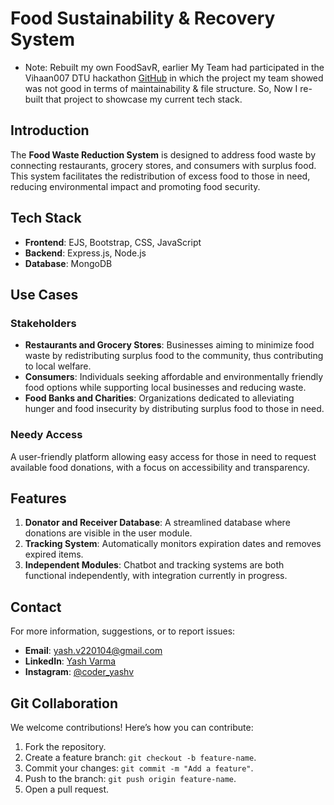 # Food Sustainability & Recovery System

- Note: Rebuilt my own FoodSavR, earlier My Team had participated in the Vihaan007 DTU hackathon [GitHub](https://github.com/Yash2204V/Food-Waste-Reduction-System) in which the project my team showed was not good in terms of maintainability & file structure. So, Now I re-built that project to showcase my current tech stack.

## Introduction
The **Food Waste Reduction System** is designed to address food waste by connecting restaurants, grocery stores, and consumers with surplus food. This system facilitates the redistribution of excess food to those in need, reducing environmental impact and promoting food security.

## Tech Stack
- **Frontend**: EJS, Bootstrap, CSS, JavaScript
- **Backend**: Express.js, Node.js
- **Database**: MongoDB

## Use Cases

### Stakeholders
- **Restaurants and Grocery Stores**: Businesses aiming to minimize food waste by redistributing surplus food to the community, thus contributing to local welfare.
- **Consumers**: Individuals seeking affordable and environmentally friendly food options while supporting local businesses and reducing waste.
- **Food Banks and Charities**: Organizations dedicated to alleviating hunger and food insecurity by distributing surplus food to those in need.

### Needy Access
A user-friendly platform allowing easy access for those in need to request available food donations, with a focus on accessibility and transparency.

## Features
1. **Donator and Receiver Database**: A streamlined database where donations are visible in the user module.
2. **Tracking System**: Automatically monitors expiration dates and removes expired items.
3. **Independent Modules**: Chatbot and tracking systems are both functional independently, with integration currently in progress.

## Contact
For more information, suggestions, or to report issues:
- **Email**: yash.v220104@gmail.com
- **LinkedIn**: [Yash Varma](https://www.linkedin.com/in/yash-varma-/)
- **Instagram**: [@coder_yashv](https://www.instagram.com/coder_yashv)

## Git Collaboration
We welcome contributions! Here’s how you can contribute:
1. Fork the repository.
2. Create a feature branch: `git checkout -b feature-name`.
3. Commit your changes: `git commit -m "Add a feature"`.
4. Push to the branch: `git push origin feature-name`.
5. Open a pull request.
